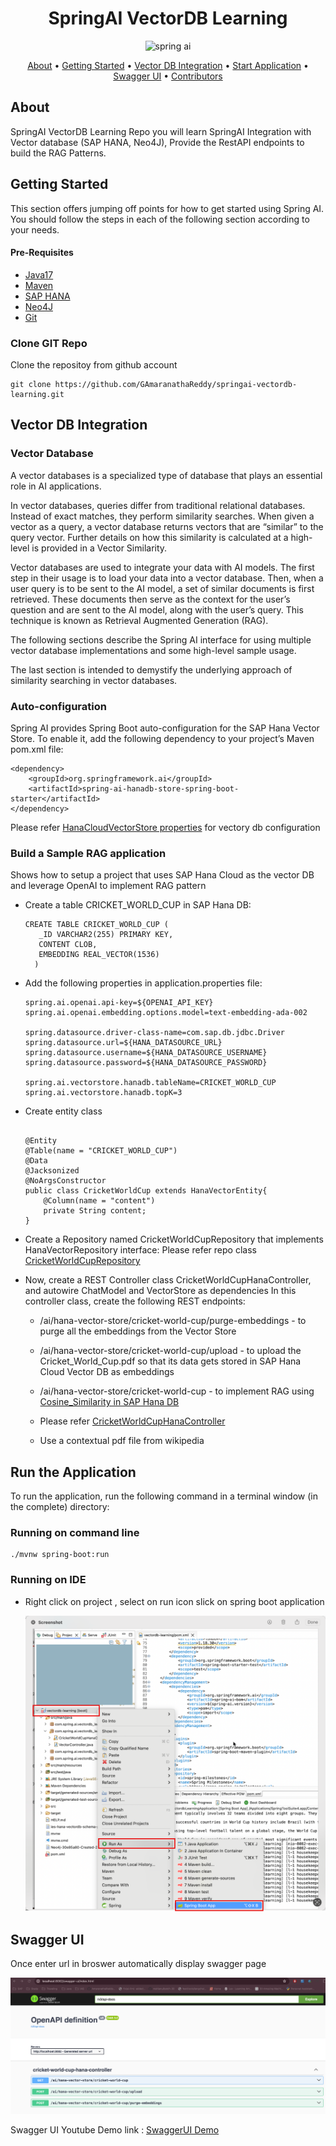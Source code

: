 <h1 align="center">SpringAI VectorDB Learning</h1>

<p align="center">
    <img src="https://www.slightinsight.com/wp-content/uploads/2024/01/springai.jpg"
         alt="spring ai" width="200" height="20">
</p>

<p align="center">
  <a href="#about">About</a> •
  <a href="#getting-started">Getting Started</a> •
  <a href="#VectorDB Integration">Vector DB Integration</a> •
  <a href="#Run the server">Start Application</a> •
  <a href="#Swagger UI">Swagger UI</a> •
  <a href="#contributors">Contributors</a>
</p>

## About
SpringAI VectorDB Learning Repo you will learn SpringAI Integration with Vector database (SAP HANA, Neo4J), Provide the RestAPI endpoints to build the RAG Patterns. 

## Getting Started

This section offers jumping off points for how to get started using Spring AI.
You should follow the steps in each of the following section according to your needs.

#### Pre-Requisites 
- [Java17](https://www.oracle.com/java/technologies/javase/jdk17-archive-downloads.html)
- [Maven](https://maven.apache.org/install.html)
- [SAP HANA](https://docs.spring.io/spring-ai/reference/api/vectordbs/hanadb-provision-a-trial-account.html)
- [Neo4J](https://gamaranathareddy.github.io/LLM-RAG-Chatbot/neo4j/setup/)
- [Git](https://git-scm.com/downloads)
  

### Clone GIT Repo

Clone the repositoy from github account
```
git clone https://github.com/GAmaranathaReddy/springai-vectordb-learning.git
```

## Vector DB Integration

### Vector Database 
A vector databases is a specialized type of database that plays an essential role in AI applications.

In vector databases, queries differ from traditional relational databases. Instead of exact matches, they perform similarity searches. When given a vector as a query, a vector database returns vectors that are “similar” to the query vector. Further details on how this similarity is calculated at a high-level is provided in a Vector Similarity.

Vector databases are used to integrate your data with AI models. The first step in their usage is to load your data into a vector database. Then, when a user query is to be sent to the AI model, a set of similar documents is first retrieved. These documents then serve as the context for the user’s question and are sent to the AI model, along with the user’s query. This technique is known as Retrieval Augmented Generation (RAG).

The following sections describe the Spring AI interface for using multiple vector database implementations and some high-level sample usage.

The last section is intended to demystify the underlying approach of similarity searching in vector databases.

### Auto-configuration

Spring AI provides Spring Boot auto-configuration for the SAP Hana Vector Store. To enable it, add the following dependency to your project’s Maven pom.xml file:

```
<dependency>
    <groupId>org.springframework.ai</groupId>
    <artifactId>spring-ai-hanadb-store-spring-boot-starter</artifactId>
</dependency>

```
Please refer [HanaCloudVectorStore properties](https://docs.spring.io/spring-ai/reference/api/vectordbs/hana.html#_hanacloudvectorstore_properties) for vectory db configuration 

### Build a Sample RAG application

Shows how to setup a project that uses SAP Hana Cloud as the vector DB and leverage OpenAI to implement RAG pattern

- Create a table CRICKET_WORLD_CUP in SAP Hana DB:
   ```
   CREATE TABLE CRICKET_WORLD_CUP (
      _ID VARCHAR2(255) PRIMARY KEY,
      CONTENT CLOB,
      EMBEDDING REAL_VECTOR(1536)
     )
   
   ```
- Add the following properties in application.properties file:
  ```
  spring.ai.openai.api-key=${OPENAI_API_KEY}
  spring.ai.openai.embedding.options.model=text-embedding-ada-002

  spring.datasource.driver-class-name=com.sap.db.jdbc.Driver
  spring.datasource.url=${HANA_DATASOURCE_URL}
  spring.datasource.username=${HANA_DATASOURCE_USERNAME}
  spring.datasource.password=${HANA_DATASOURCE_PASSWORD}

  spring.ai.vectorstore.hanadb.tableName=CRICKET_WORLD_CUP
  spring.ai.vectorstore.hanadb.topK=3
  ```
- Create entity class
  ```

  @Entity
  @Table(name = "CRICKET_WORLD_CUP")
  @Data
  @Jacksonized
  @NoArgsConstructor
  public class CricketWorldCup extends HanaVectorEntity{
      @Column(name = "content")
      private String content;
  }
  
  ```
- Create a Repository named CricketWorldCupRepository that implements HanaVectorRepository interface:
  Please refer repo class [CricketWorldCupRepository](https://github.com/GAmaranathaReddy/springai-vectordb-learning/blob/main/src/main/java/com/spring/ai/vectordb_learning/repository/CricketWorldCupRepository.java)

- Now, create a REST Controller class CricketWorldCupHanaController, and autowire ChatModel and VectorStore as dependencies In this controller class, create the following REST endpoints:

  - /ai/hana-vector-store/cricket-world-cup/purge-embeddings - to purge all the embeddings from the Vector Store

  - /ai/hana-vector-store/cricket-world-cup/upload - to upload the Cricket_World_Cup.pdf so that its data gets stored in SAP Hana Cloud Vector DB as embeddings

  - /ai/hana-vector-store/cricket-world-cup - to implement RAG using [Cosine_Similarity in SAP Hana DB](https://help.sap.com/docs/hana-cloud-database/sap-hana-cloud-sap-hana-database-vector-engine-guide/vectors-vector-embeddings-and-metrics)
 
  - Please refer [CricketWorldCupHanaController](https://github.com/GAmaranathaReddy/springai-vectordb-learning/blob/main/src/main/java/com/spring/ai/vectordb_learning/controller/CricketWorldCupHanaController.java)

  - Use a contextual pdf file from wikipedia

## Run the Application

To run the application, run the following command in a terminal window (in the complete) directory:
### Running on command line

```
./mvnw spring-boot:run

```
### Running on IDE
- Right click on project , select on run icon slick on spring boot application
  
  ![Run Springboot](src/images/springbootrun.jpeg)

## Swagger UI
Once enter url in broswer automatically display swagger page

![SwaggerUI](src/images/hanadbswagger.jpeg)

Swagger UI Youtube Demo link : [SwaggerUI Demo](https://youtu.be/xI9pA4p6u3Y)

